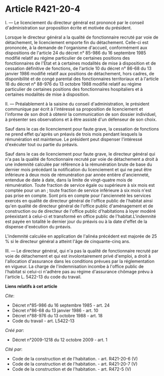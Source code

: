 # Article R421-20-4

I. ― Le licenciement du directeur général est prononcé par le conseil d'administration sur proposition écrite et motivée du
président. 

Lorsque le directeur général a la qualité de fonctionnaire recruté par voie de détachement, le licenciement emporte fin du
détachement. Celle-ci est prononcée, à la demande de l'organisme d'accueil, conformément aux dispositions de l'article 24 du
décret n° 85-986 du 16 septembre 1985 modifié relatif au régime particulier de certaines positions des fonctionnaires de
l'Etat et à certaines modalités de mise à disposition et de cessation définitive de fonctions, de l'article 10 du décret n°
86-68 du 13 janvier 1986 modifié relatif aux positions de détachement, hors cadres, de disponibilité et de congé parental des
fonctionnaires territoriaux et à l'article 18 du décret n° 88-976 du 13 octobre 1988 modifié relatif au régime particulier de
certaines positions des fonctionnaires hospitaliers et à certaines modalités de mise à disposition. 

II. ― Préalablement à la saisine du conseil d'administration, le président communique par écrit à l'intéressé sa proposition
de licenciement et l'informe de son droit à obtenir la communication de son dossier individuel, à présenter ses observations
et à être assisté d'un défenseur de son choix. 

Sauf dans le cas de licenciement pour faute grave, la cessation de fonctions ne prend effet qu'après un préavis de trois mois
pendant lesquels la rémunération est maintenue. Le président peut dispenser l'intéressé d'exécuter tout ou partie du
préavis. 

Sauf dans le cas de licenciement pour faute grave, le directeur général qui n'a pas la qualité de fonctionnaire recruté par
voie de détachement a droit à une indemnité calculée par référence à la rémunération brute de base du dernier mois précédant
la notification du licenciement et qui ne peut être inférieure à deux mois de rémunération par année entière d'ancienneté,
entendue de date à date, dans la limite de vingt-quatre mois de rémunération. Toute fraction de service égale ou supérieure à
six mois est comptée pour un an ; toute fraction de service inférieure à six mois n'est pas prise en compte. Sont pris en
compte pour l'ancienneté les services exercés en qualité de directeur général de l'office public de l'habitat ainsi qu'en
qualité de directeur général de l'office public d'aménagement et de construction ou de directeur de l'office public
d'habitations à loyer modéré préexistant à celui-ci et transformé en office public de l'habitat.L'indemnité est payée en
totalité le dernier jour du préavis ou à la date d'effet de la dispense d'exécution du préavis.

L'indemnité calculée en application de l'alinéa précédent est majorée de 25 % si le directeur général a atteint l'âge de
cinquante-cinq ans. 

III. ― Le directeur général, qui n'a pas la qualité de fonctionnaire recruté par voie de détachement et qui est
involontairement privé d'emploi, a droit à l'allocation d'assurance dans les conditions prévues par la réglementation en
vigueur. La charge de l'indemnisation incombe à l'office public de l'habitat si celui-ci n'adhère pas au régime d'assurance
chômage prévu à l'article L. 5422-13 du code du travail.

**Liens relatifs à cet article**

_Cite_:

  - Décret n°85-986 du 16 septembre 1985 - art. 24
  - Décret n°86-68 du 13 janvier 1986 - art. 10
  - Décret n°88-976 du 13 octobre 1988 - art. 18
  - Code du travail - art. L5422-13

_Créé par_:

  - Décret n°2009-1218 du 12 octobre 2009 - art. 1

_Cité par_:

  - Code de la construction et de l'habitation. - art. R421-20-6 (V)
  - Code de la construction et de l'habitation. - art. R421-20-7 (V)
  - Code de la construction et de l'habitation. - art. R472-5 (V)
